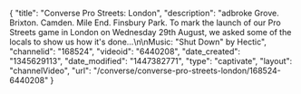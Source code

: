 {
    "title": "Converse Pro Streets: London",
    "description": "adbroke Grove. Brixton. Camden. Mile End. Finsbury Park. To mark the launch of our Pro Streets game in London on Wednesday 29th August, we asked some of the locals to show us how it's done...\n\nMusic: \"Shut Down\" by Hectic",
    "channelid": "168524",
    "videoid": "6440208",
    "date_created": "1345629113",
    "date_modified": "1447382771",
    "type": "captivate",
    "layout": "channelVideo",
    "url": "\/converse\/converse-pro-streets-london\/168524-6440208"
}